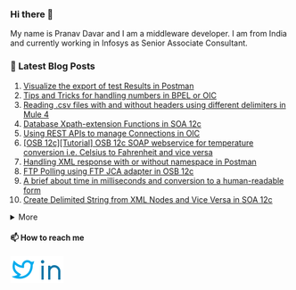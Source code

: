 ### Hi there 👋

My name is Pranav Davar and I am a middleware developer. I am from India and currently working in Infosys as Senior Associate Consultant.

### :memo: Latest Blog Posts
1. [Visualize the export of test Results in Postman](https://deciphermiddleware.blogspot.com/2021/10/visualize-export-of-test-results-in.html)
2. [Tips and Tricks for handling numbers in BPEL or OIC](https://deciphermiddleware.blogspot.com/2021/08/tips-and-tricks-for-handling-numbers-in.html)
3. [Reading .csv files with and without headers using different delimiters in Mule 4](https://deciphermiddleware.blogspot.com/2021/08/reading-csv-files-with-and-without.html)
4. [Database Xpath-extension Functions in SOA 12c](https://deciphermiddleware.blogspot.com/2021/07/database-xpath-extension-functions-in.html)
5. [Using REST APIs to manage Connections in OIC](https://deciphermiddleware.blogspot.com/2021/06/using-rest-apis-to-manage-connections.html)
6. [[OSB 12c][Tutorial] OSB 12c SOAP webservice for temperature conversion i.e. Celsius to Fahrenheit and vice versa](https://deciphermiddleware.blogspot.com/2021/04/osb-12ctutorial-osb-12c-soap-webservice.html)
7. [Handling XML response with or without namespace in Postman](https://deciphermiddleware.blogspot.com/2021/03/handling-xml-documents-with-or-without.html)
8. [FTP Polling using FTP JCA adapter in OSB 12c](https://deciphermiddleware.blogspot.com/2021/01/ftp-polling-using-ftp-jca-adapter-in.html)
9. [A brief about time in milliseconds and conversion to a human-readable form](https://deciphermiddleware.blogspot.com/2020/12/a-brief-about-time-in-milliseconds-and.html)
10. [Create Delimited String from XML Nodes and Vice Versa in SOA 12c](https://deciphermiddleware.blogspot.com/2020/12/create-delimited-string-or-xml-nodes.html)
<details>
  <summary>More</summary>

11.  [Import and Export MDS artifacts in SOA 12c](https://deciphermiddleware.blogspot.com/2020/12/import-and-export-mds-artifacts-to-soa.html)
12.  [Read file inside BPEL using Xpath function](https://deciphermiddleware.blogspot.com/2020/11/read-file-inside-bpel-using-xpath.html)
13.  [Mock a REST Service using SOAPUI with JSON response](https://deciphermiddleware.blogspot.com/2020/10/mock-rest-service-using-soapui-with.html)
14.  [XML to String and String to XML conversion ](https://deciphermiddleware.blogspot.com/2020/09/xml-to-string-and-string-to-xml.html)
15.  [Remove Empty tags using XSLT](https://deciphermiddleware.blogspot.com/2020/09/remove-empty-tags-using-xslt.html)
16.  [Format String oraext:format-string](https://deciphermiddleware.blogspot.com/2020/09/format-string-oraextformat-string.html)
17.  [DateTime formatting using xp20:format-dateTime ()](https://deciphermiddleware.blogspot.com/2020/09/datetime-formatting-using-xp20format.html)
    </details>

#### 📫 How to reach me
<a href="https://twitter.com/pranavdavar9" ><img src="src/img/twitter-line.svg"/></a><a href="https://www.linkedin.com/in/pranavdavar/"><img src="src/img/linkedin-line.svg"/></a>

